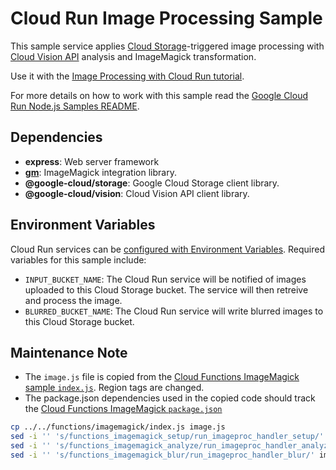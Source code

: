 # Cloud Run Image Processing Sample

This sample service applies [Cloud Storage](https://cloud.google.com/storage/docs)-triggered image processing with [Cloud Vision API](https://cloud.google.com/vision/docs) analysis and ImageMagick transformation.

Use it with the [Image Processing with Cloud Run tutorial](http://cloud.google.com/run/docs/tutorials/image-processing).

For more details on how to work with this sample read the [Google Cloud Run Node.js Samples README](https://github.com/GoogleCloudPlatform/nodejs-docs-samples/tree/main/run).

## Dependencies

* **express**: Web server framework
* **[gm](https://github.com/aheckmann/gm#readme)**: ImageMagick integration library.
* **@google-cloud/storage**: Google Cloud Storage client library.
* **@google-cloud/vision**: Cloud Vision API client library.

## Environment Variables

Cloud Run services can be [configured with Environment Variables](https://cloud.google.com/run/docs/configuring/environment-variables).
Required variables for this sample include:

* `INPUT_BUCKET_NAME`: The Cloud Run service will be notified of images uploaded to this Cloud Storage bucket. The service will then retreive and process the image.
* `BLURRED_BUCKET_NAME`: The Cloud Run service will write blurred images to this Cloud Storage bucket.

## Maintenance Note

* The `image.js` file is copied from the [Cloud Functions ImageMagick sample `index.js`](../../functions/imagemagick/index.js). Region tags are changed.
* The package.json dependencies used in the copied code should track the [Cloud Functions ImageMagick `package.json`](../../functions/imagemagick/package.json)

```sh
cp ../../functions/imagemagick/index.js image.js
sed -i '' 's/functions_imagemagick_setup/run_imageproc_handler_setup/' image.js
sed -i '' 's/functions_imagemagick_analyze/run_imageproc_handler_analyze/' image.js
sed -i '' 's/functions_imagemagick_blur/run_imageproc_handler_blur/' image.js
```
